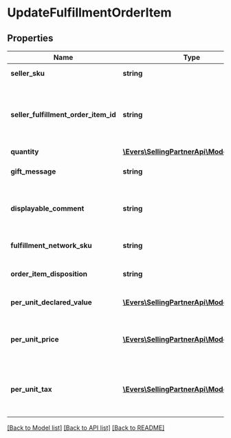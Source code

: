 # UpdateFulfillmentOrderItem

## Properties
Name | Type | Description | Notes
------------ | ------------- | ------------- | -------------
**seller_sku** | **string** | The seller SKU of the item. | [optional] 
**seller_fulfillment_order_item_id** | **string** | Identifies the fulfillment order item to update. Created with a previous call to the createFulfillmentOrder operation. | 
**quantity** | [**\Evers\SellingPartnerApi\Model\Quantity**](Quantity.md) |  | 
**gift_message** | **string** | A message to the gift recipient, if applicable. | [optional] 
**displayable_comment** | **string** | Item-specific text that displays in recipient-facing materials such as the outbound shipment packing slip. | [optional] 
**fulfillment_network_sku** | **string** | Amazon&#39;s fulfillment network SKU of the item. | [optional] 
**order_item_disposition** | **string** | Indicates whether the item is sellable or unsellable. | [optional] 
**per_unit_declared_value** | [**\Evers\SellingPartnerApi\Model\Money**](Money.md) | The monetary value assigned by the seller to this item. | [optional] 
**per_unit_price** | [**\Evers\SellingPartnerApi\Model\Money**](Money.md) | The amount to be collected from the recipient for this item in a COD (Cash On Delivery) order. | [optional] 
**per_unit_tax** | [**\Evers\SellingPartnerApi\Model\Money**](Money.md) | The tax on the amount to be collected from the recipient for this item in a COD (Cash On Delivery) order. | [optional] 

[[Back to Model list]](../README.md#documentation-for-models) [[Back to API list]](../README.md#documentation-for-api-endpoints) [[Back to README]](../README.md)



